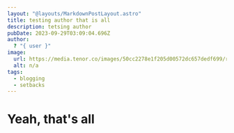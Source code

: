 ```yaml
---
layout: "@layouts/MarkdownPostLayout.astro"
title: testing author that is all
description: tetsing author
pubDate: 2023-09-29T03:09:04.696Z
author:
  ? "{ user }"
image:
  url: https://media.tenor.co/images/50cc2278e1f205d00572dc657dedf699/raw
  alt: n/a
tags:
  - blogging
  - setbacks
---
```

# Yeah, that's all